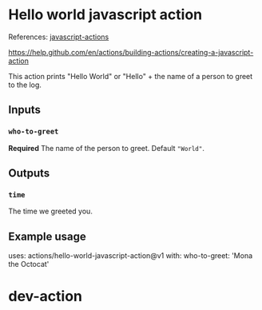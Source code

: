 # Hello world javascript action

References:
[javascript-actions](https://github.com/actions/javascript-action)

https://help.github.com/en/actions/building-actions/creating-a-javascript-action



This action prints "Hello World" or "Hello" + the name of a person to greet to the log.

## Inputs

### `who-to-greet`

**Required** The name of the person to greet. Default `"World"`.

## Outputs

### `time`

The time we greeted you.

## Example usage

uses: actions/hello-world-javascript-action@v1
with:
  who-to-greet: 'Mona the Octocat'

# dev-action
